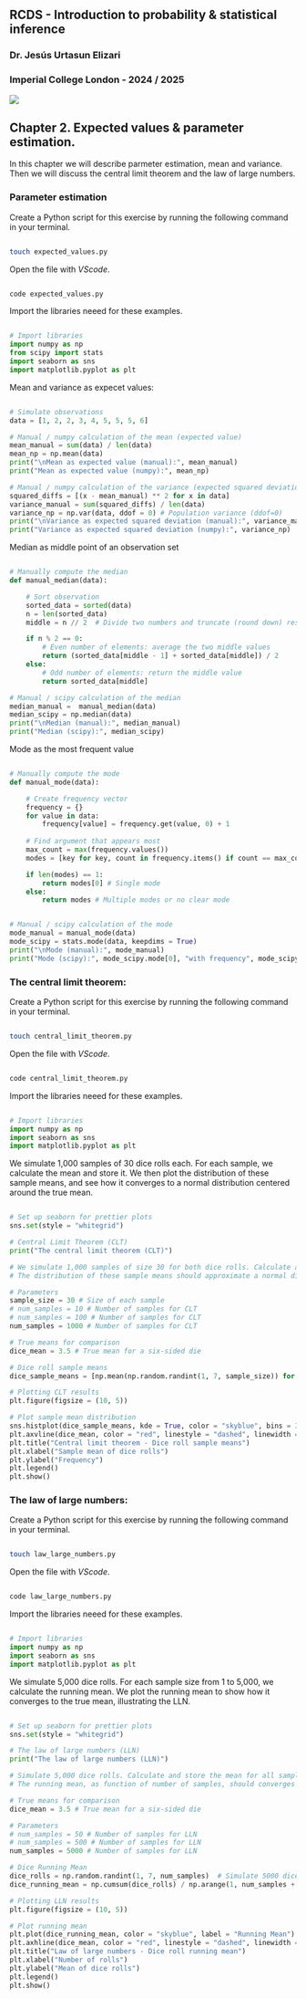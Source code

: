 ## RCDS - Introduction to probability & statistical inference

### Dr. Jesús Urtasun Elizari

### Imperial College London - 2024 / 2025

<img src="/readme_figures/grad-school-logo.png">

## Chapter 2. Expected values & parameter estimation.

In this chapter we will describe parmeter estimation, mean and variance.
Then we will discuss the central limit theorem and the law of large numbers.

### Parameter estimation

Create a Python script for this exercise by running the following command in your terminal.

```bash

touch expected_values.py

```

Open the file with *VScode*.

```bash

code expected_values.py

```

Import the libraries neeed for these examples.

```python

# Import libraries
import numpy as np
from scipy import stats
import seaborn as sns
import matplotlib.pyplot as plt

```

Mean and variance as expecet values:

```python

# Simulate observations
data = [1, 2, 2, 3, 4, 5, 5, 5, 6]

# Manual / numpy calculation of the mean (expected value)
mean_manual = sum(data) / len(data)
mean_np = np.mean(data)
print("\nMean as expected value (manual):", mean_manual)
print("Mean as expected value (numpy):", mean_np)

# Manual / numpy calculation of the variance (expected squared deviation)
squared_diffs = [(x - mean_manual) ** 2 for x in data]
variance_manual = sum(squared_diffs) / len(data)
variance_np = np.var(data, ddof = 0) # Population variance (ddof=0)
print("\nVariance as expected squared deviation (manual):", variance_manual)
print("Variance as expected squared deviation (numpy):", variance_np)

```

Median as middle point of an observation set
```python

# Manually compute the median
def manual_median(data):

    # Sort observation
    sorted_data = sorted(data)
    n = len(sorted_data)
    middle = n // 2  # Divide two numbers and truncate (round down) result to the nearest integer

    if n % 2 == 0:
        # Even number of elements: average the two middle values
        return (sorted_data[middle - 1] + sorted_data[middle]) / 2
    else:
        # Odd number of elements: return the middle value
        return sorted_data[middle]

# Manual / scipy calculation of the median
median_manual =  manual_median(data)
median_scipy = np.median(data)
print("\nMedian (manual):", median_manual)
print("Median (scipy):", median_scipy)

```

Mode as the most frequent value
```python

# Manually compute the mode
def manual_mode(data):

    # Create frequency vector
    frequency = {}
    for value in data:
        frequency[value] = frequency.get(value, 0) + 1
    
    # Find argument that appears most
    max_count = max(frequency.values())
    modes = [key for key, count in frequency.items() if count == max_count]

    if len(modes) == 1:
        return modes[0] # Single mode
    else:
        return modes # Multiple modes or no clear mode


# Manual / scipy calculation of the mode
mode_manual = manual_mode(data)
mode_scipy = stats.mode(data, keepdims = True)
print("\nMode (manual):", mode_manual)
print("Mode (scipy):", mode_scipy.mode[0], "with frequency", mode_scipy.count[0])

```

### The central limit theorem:

Create a Python script for this exercise by running the following command in your terminal.

```bash

touch central_limit_theorem.py

```

Open the file with *VScode*.

```bash

code central_limit_theorem.py

```

Import the libraries neeed for these examples.

```python

# Import libraries
import numpy as np
import seaborn as sns
import matplotlib.pyplot as plt

```

We simulate 1,000 samples of 30 dice rolls each. For each sample, we calculate the mean and store it.
We then plot the distribution of these sample means, and see how it converges to a normal distribution centered around the true mean.

```python

# Set up seaborn for prettier plots
sns.set(style = "whitegrid")

# Central Limit Theorem (CLT)
print("The central limit theorem (CLT)")

# We simulate 1,000 samples of size 30 for both dice rolls. Calculate and store the mean for each sample.
# The distribution of these sample means should approximate a normal distribution centered around the true mean.

# Parameters
sample_size = 30 # Size of each sample
# num_samples = 10 # Number of samples for CLT
# num_samples = 100 # Number of samples for CLT
num_samples = 1000 # Number of samples for CLT

# True means for comparison
dice_mean = 3.5 # True mean for a six-sided die

# Dice roll sample means
dice_sample_means = [np.mean(np.random.randint(1, 7, sample_size)) for _ in range(num_samples)]

# Plotting CLT results
plt.figure(figsize = (10, 5))

# Plot sample mean distribution
sns.histplot(dice_sample_means, kde = True, color = "skyblue", bins = 30)
plt.axvline(dice_mean, color = "red", linestyle = "dashed", linewidth = 2, label = f"True Mean = {dice_mean}")
plt.title("Central limit theorem - Dice roll sample means")
plt.xlabel("Sample mean of dice rolls")
plt.ylabel("Frequency")
plt.legend()
plt.show()

```

### The law of large numbers:

Create a Python script for this exercise by running the following command in your terminal.

```bash

touch law_large_numbers.py

```

Open the file with *VScode*.

```bash

code law_large_numbers.py

```

Import the libraries neeed for these examples.

```python

# Import libraries
import numpy as np
import seaborn as sns
import matplotlib.pyplot as plt

```

We simulate 5,000 dice rolls. For each sample size from 1 to 5,000, we calculate the running mean.
We plot the running mean to show how it converges to the true mean, illustrating the LLN.

```python

# Set up seaborn for prettier plots
sns.set(style = "whitegrid")

# The law of large numbers (LLN)
print("The law of large numbers (LLN)")

# Simulate 5,000 dice rolls. Calculate and store the mean for all samples.
# The running mean, as function of number of samples, should converges to the true mean.

# True means for comparison
dice_mean = 3.5 # True mean for a six-sided die

# Parameters
# num_samples = 50 # Number of samples for LLN
# num_samples = 500 # Number of samples for LLN
num_samples = 5000 # Number of samples for LLN

# Dice Running Mean
dice_rolls = np.random.randint(1, 7, num_samples)  # Simulate 5000 dice rolls
dice_running_mean = np.cumsum(dice_rolls) / np.arange(1, num_samples + 1)

# Plotting LLN results
plt.figure(figsize = (10, 5))

# Plot running mean
plt.plot(dice_running_mean, color = "skyblue", label = "Running Mean")
plt.axhline(dice_mean, color = "red", linestyle = "dashed", linewidth = 2, label = f"True Mean = {dice_mean}")
plt.title("Law of large numbers - Dice roll running mean")
plt.xlabel("Number of rolls")
plt.ylabel("Mean of dice rolls")
plt.legend()
plt.show()

```
